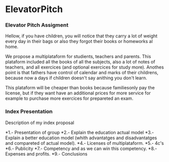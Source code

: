 ElevatorPitch
=============

### Elevator Pitch Assigment
Hellow, if you have children, you will notice that they carry a lot of weight every day in their bags or also they forgot their books or homeworks al home. 

We propose a multiplataform for studients, teachers and parents. This plataform included all the books of all the subjects, also a lot of notes of teachers, and all exercices (and optional exercices for study more). Anothes point is that fathers have control of calendar and marks of their childrens, because now a days if children doesn't say anithing you don't learn. 

This plataform will be cheaper than books because familiesonly pay the license, but if they want have an additional prices for more service for example to purchase more exercices for prepareted an exam.


### Index Presentation
Description of my index proposal 

*1.- Presentation of group
*2.- Explain the education actual model
*3.- Explain a better education model (whith advantatges and disadvantatges and compareted of actual model).
*4.- Licenses of multiplataform.
*5.- 4c's
*6.- Publicity 
*7.- Competency and as we can win this competency.
*8.- Expenses and profits.
*9.- Conclusions

